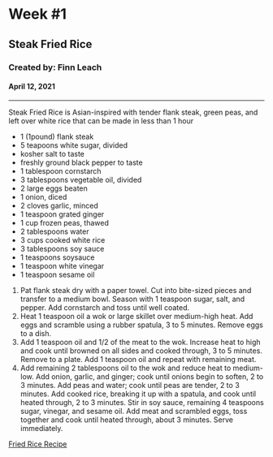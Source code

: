 </head>
	<h1>Week #1</h1>
	<h2>Steak Fried Rice</h2>
	<h3>Created by: Finn Leach</h3>
	<h4>April 12, 2021</h4>
	<hr>

<body>
	<p>
	Steak Fried Rice is Asian-inspired with tender flank steak, green peas, and left over white rice that can be made in less than 1 hour<br>
	<ul>
		<li>1 (1pound) flank steak</li>
		<li>5 teapoons white sugar, divided</li>
		<li>kosher salt to taste</li>
		<li>freshly ground black pepper to taste</li>
		<li>1 tablespoon cornstarch</li>
		<li>3 tablespoons vegetable oil, divided</li>
		<li>2 large eggs beaten</li>
		<li>1 onion, diced</li>
		<li>2 cloves garlic, minced</li>
		<li>1 teaspoon grated ginger</li>
		<li>1 cup frozen peas, thawed</li>
		<li>2 tablespoons water</li>
		<li>3 cups cooked white rice</li>
		<li>3 tablespoons soy sauce</li>
		<li>1 teaspoons soysauce</li>
		<li>1 teaspoon white vinegar</li>
		<li>1 teaspoon sesame oil</li>
	</ul>
	<ol>
		<li>Pat flank steak dry with a paper towel. Cut into bite-sized pieces and transfer to a medium bowl. Season with 1 teaspoon sugar, salt, and pepper. Add cornstarch and toss until well coated.</li>
		<li>Heat 1 teaspoon oil a wok or large skillet over medium-high heat. Add eggs and scramble using a rubber spatula, 3 to 5 minutes. Remove eggs to a dish.</li>
		<li>Add 1 teaspoon oil and 1/2 of the meat to the wok. Increase heat to high and cook until browned on all sides and cooked through, 3 to 5 minutes. Remove to a plate. Add 1 teaspoon oil and repeat with remaining meat.</li>
		<li>Add remaining 2 tablespoons oil to the wok and reduce heat to medium-low. Add onion, garlic, and ginger; cook until onions begin to soften, 2 to 3 minutes. Add peas and water; cook until peas are tender, 2 to 3 minutes. Add cooked rice, breaking it up with a spatula, and cook until heated through, 2 to 3 minutes. Stir in soy sauce, remaining 4 teaspoons sugar, vinegar, and sesame oil. Add meat and scrambled eggs, toss together and cook until heated through, about 3 minutes. Serve immediately.</li>
	</ol>
	<a href="https://www.allrecipes.com/recipe/277421/steak-fried-rice/">Fried Rice Recipe</a>

</body>

</html>
